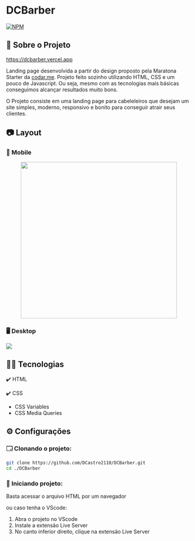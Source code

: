 # DCBarber

[![NPM](https://img.shields.io/npm/l/react)](https://github.com/DCastro2110/DCBarber/blob/master/LICENSE)

## 📜 Sobre o Projeto

<https://dcbarber.vercel.app>

Landing page desenvolvida a partir do design proposto pela Maratona Starter da [codar.me](https://codar.me/input). Projeto feito sozinho utilizando HTML, CSS e um pouco de Javascript. Ou seja, mesmo com as tecnologias mais básicas conseguimos alcançar resultados muito bons. 

O Projeto consiste em uma landing page para cabeleleiros que desejam um site simples, moderno, responsivo e bonito para conseguir atrair seus clientes. 

## 📷 Layout

### 📱 Mobile

<div align="center">
  <img src="https://github.com/DCastro2110/assets/blob/master/raw/DCBarber/mobile.gif" width="425px"/>
</div>

### 🖥️ Desktop

<div>
  <img src="https://github.com/DCastro2110/assets/blob/master/raw/DCBarber/desktop.gif"/>
</div>


## 🧑‍💻 Tecnologias

✔️ HTML

✔️ CSS 
  - CSS Variables
  - CSS Media Queries

## ⚙️ Configurações

### 🗔 Clonando o projeto:

```bash
git clone https://github.com/DCastro2110/DCBarber.git
cd ./DCBarber
```

### 🚀 Iniciando projeto: 

Basta acessar o arquivo HTML por um navegador

ou caso tenha o VScode:

1. Abra o projeto no VScode
2. Instale a extensão Live Server
3. No canto inferior direito, clique na extensão Live Server

